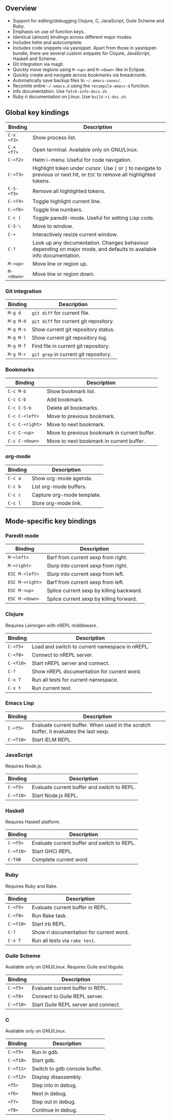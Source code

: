 ## Overview

* Support for editing/debugging Clojure, C, JavaScript, Guile Scheme and Ruby.
* Emphasis on use of function keys.
* Identical (almost) bindings across different major modes.
* Includes helm and autocomplete.
* Includes code snippets via yasnippet. Apart from those in yasnippet-bundle, there are several custom snippets for Clojure, JavaScript, Haskell and Scheme.
* Git integration via magit.
* Quickly move regions using `M-<up>` and `M-<down>` like in Eclipse.
* Quickly create and navigate across bookmarks via breadcrumb.
* Automatically save backup files to `~/.emacs-saves/`.
* Recomile entire `~/.emacs.d` using the `recompile-emacs-d` function.
* Info documentation. Use `fetch-info-docs.sh`.
* Ruby ri documentation on Linux. Use `build-ri-doc.sh`.

## Global key kindings

| Binding         | Description                                                                                                                  |
| --------------- | ---------------------------------------------------------------------------------------------------------------------------- |
| `C-x <f3>`      | Show process list.                                                                                                           |
| `C-x <f7>`      | Open terminal. Available only on GNU/Linux.                                                                                  |
| `C-<f2>`        | Helm i-menu. Useful for code navigation.                                                                                     |
| `C-<f3>`        | Highlight token under cursor. Use `[` or `]` to navigate to previous or next hit, or `ESC` to remove all highlighted tokens. |
| `C-S-<f3>`      | Remove all highlighted tokens.                                                                                               |
| `C-<f4>`        | Toggle highlight current line.                                                                                               |
| `C-<f6>`        | Toggle line numbers.                                                                                                         |
| `C-c (`         | Toggle paredit-mode. Useful for editing Lisp code.                                                                           |
| `C-S-\`	  | Move to window.                                                                                                              |
| `C-+`           | Interactively resize current window.                                                                                         |
| `C-?`           | Look up any documentation. Changes behaviour depending on major mode, and defaults to available info documentation.          |
| `M-<up>`        | Move line or region up.                                                                                                      |
| `M-<down>`      | Move line or region down.                                                                                                    |

### Git integration

| Binding         | Description                            |
| --------------- | -------------------------------------- |
| `M-g d`         | `git diff` for current file.           |
| `M-g M-d`       | `git diff` for current git repository. |
| `M-g M-s`       | Show current git repository status.    |
| `M-g M-l`       | Show current git repository log.       |
| `M-g M-f`       | Find file in current git repository.   |
| `M-g M-r`       | `git grep` in current git repository.  |

### Bookmarks

| Binding         | Description                                  |
| --------------- | -------------------------------------------- |
| `C-c M-b`       | Show bookmark list.                          |
| `C-c C-b`       | Add bookmark.                                |
| `C-c C-S-b`     | Delete all bookmarks.                        |
| `C-c C-<left>`  | Move to previous bookmark.                   |
| `C-c C-<right>` | Move to next bookmark.                       |
| `C-c C-<up>`    | Move to previous bookmark in current buffer. |
| `C-c C-<down>`  | Move to next bookmark in current buffer.     |

### org-mode

| Binding         | Description                |
| --------------- | -------------------------- |
| `C-c a`         | Show org-mode agenda.      |
| `C-c b`         | List org-mode buffers.     |
| `C-c c`         | Capture org-mode template. |
| `C-c l`         | Store org-mode link.      |

## Mode-specific key bindings

### Paredit mode

| Binding         | Description                              |
| --------------- | ---------------------------------------- |
| `M-<left>`      | Barf from current sexp from right.       |
| `M-<right>`     | Slurp into current sexp from right.	     |
| `ESC M-<left>`  | Slurp into current sexp from left.	     |
| `ESC M-<right>` | Barf from current sexp from left.	     |
| `ESC M-<up>`    | Splice current sexp by killing backward. |
| `ESC M-<down>`  | Splice current sexp by killing forward.  |

### Clojure

Requires Leiningen with nREPL middleware.

| Binding         | Description                                    |
| --------------- | ---------------------------------------------- |
| `C-<f5>`        | Load and switch to current namespace in nREPL. |
| `C-<f8>`        | Connect to nREPL server.                       |
| `C-<f10>`       | Start nREPL server and connect.                |
| `C-?`           | Show nREPL documentation for current word.     |
| `C-x T`         | Run all tests for current namespace.           |
| `C-x t`         | Run current test.                              |

### Emacs Lisp

| Binding         | Description                                                                           |
| --------------- | ------------------------------------------------------------------------------------- |
| `C-<f5>`        | Evaluate current buffer. When used in the scratch buffer, it evaluates the last sexp. |
| `C-<f10>`       | Start iELM REPL.                                                                      |

### JavaScript

Requires Node.js.

| Binding         | Description                                 |
| --------------- | ------------------------------------------- |
| `C-<f5>`        | Evaluate current buffer and switch to REPL. |
| `C-<f10>`       | Start Node.js REPL.                         |

### Haskell

Requires Haskell platform.

| Binding         | Description                                 |
| --------------- | ------------------------------------------- |
| `C-<f5>`        | Evaluate current buffer and switch to REPL. |
| `C-<f10>`       | Start GHCi REPL.                            |
| `C-TAB`         | Complete current word.                      |

### Ruby

Requires Ruby and Rake.

| Binding         | Description                             |
| --------------- | --------------------------------------- |
| `C-<f5>`        | Evaluate current buffer in REPL.        |
| `C-<f8>`        | Run Rake task.                          |
| `C-<f10>`       | Start irb REPL.                         |
| `C-?`           | Show ri documentation for current word. |
| `C-x T`         | Run all tests via `rake test`.          |

### Guile Scheme

Available only on GNU/Linux. Requires Guile and libguile.

| Binding         | Description                          |
| --------------- | ------------------------------------ |
| `C-<f5>`        | Evaluate current buffer in REPL.     |
| `C-<f8>`        | Connect to Guile REPL server.        |
| `C-<f10>`       | Start Guile REPL server and connect. |

### C

Available only on GNU/Linux.

| Binding         | Description                   |
| --------------- | ----------------------------- |
| `C-<f5>`        | Run in gdb.                   |
| `C-<f10>`       | Start gdb.                    |
| `C-<f11>`       | Switch to gdb console buffer. |
| `C-<f12>`       | Display disassembly.          |
| `<f5>`          | Step into in debug.           |
| `<f6>`          | Next in debug.                |
| `<f7>`          | Step out in debug.            |
| `<f8>`          | Continue in debug.            |
